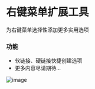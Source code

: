 # 右键菜单扩展工具
为右键菜单选择性添加更多实用选项
### 功能
- 软链接、硬链接快捷创建选项
- 更多内容尽请期待...

![image](https://github.com/user-attachments/assets/3ad355e2-dc70-4b03-a6a1-6e1401160395)
